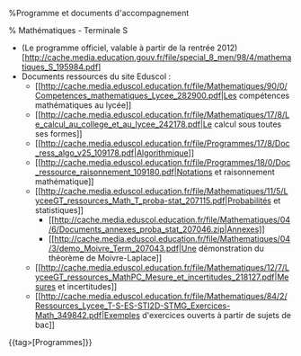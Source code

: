 %Programme et documents d'accompagnement 

% Mathématiques - Terminale S 

  * (Le programme officiel, valable à partir de la rentrée 2012)[http://cache.media.education.gouv.fr/file/special_8_men/98/4/mathematiques_S_195984.pdf]
  * Documents ressources du site Eduscol : 
    * [[http://cache.media.eduscol.education.fr/file/Mathematiques/90/0/Competences_mathematiques_Lycee_282900.pdf|Les compétences mathématiques au lycée]]
    * [[http://cache.media.eduscol.education.fr/file/Mathematiques/17/8/Le_calcul_au_college_et_au_lycee_242178.pdf|Le calcul sous toutes ses formes]]
    * [[http://cache.media.eduscol.education.fr/file/Programmes/17/8/Doc_ress_algo_v25_109178.pdf|Algorithmique]]
    * [[http://cache.media.eduscol.education.fr/file/Programmes/18/0/Doc_ressource_raisonnement_109180.pdf|Notations et raisonnement mathématique]]
    * [[http://cache.media.eduscol.education.fr/file/Mathematiques/11/5/LyceeGT_ressources_Math_T_proba-stat_207115.pdf|Probabilités et statistiques]]
      * [[http://cache.media.eduscol.education.fr/file/Mathematiques/04/6/Documents_annexes_proba_stat_207046.zip|Annexes]]
      * [[http://cache.media.eduscol.education.fr/file/Mathematiques/04/3/demo_Moivre_Term_207043.pdf|Une démonstration du théorème de Moivre-Laplace]]
    * [[http://cache.media.eduscol.education.fr/file/Mathematiques/12/7/LyceeGT_ressources_MathPC_Mesure_et_incertitudes_218127.pdf|Mesures et incertitudes]]
    * [[http://cache.media.eduscol.education.fr/file/Mathematiques/84/2/Ressources_Lycee_T-S-ES-STI2D-STMG_Exercices-Math_349842.pdf|Exemples d'exercices ouverts à partir de sujets de bac]]

{{tag>[Programmes]}}